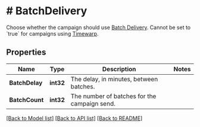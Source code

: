# # BatchDelivery
Choose whether the campaign should use [Batch Delivery](https://mailchimp.com/help/schedule-batch-delivery/). Cannot be set to &#x60;true&#x60; for campaigns using [Timewarp](https://mailchimp.com/help/use-timewarp/).

## Properties 


Name | Type | Description | Notes
------------ | ------------- | ------------- | -------------
**BatchDelay**| **int32** | The delay, in minutes, between batches.  |
**BatchCount**| **int32** | The number of batches for the campaign send.  |


[[Back to Model list]](../../README.md#models) [[Back to API list]](../../README.md#endpoints) [[Back to README]](../../README.md)

